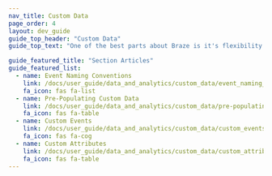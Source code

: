 ```yaml
---
nav_title: Custom Data
page_order: 4
layout: dev_guide
guide_top_header: "Custom Data"
guide_top_text: "One of the best parts about Braze is it's flexibility - you can set up custom data in your app and have it and metrics associated with it sent to Braze. Check out how with our articles below!"

guide_featured_title: "Section Articles"
guide_featured_list:
  - name: Event Naming Conventions
    link: /docs/user_guide/data_and_analytics/custom_data/event_naming_conventions/
    fa_icon: fas fa-list
  - name: Pre-Populating Custom Data
    link: /docs/user_guide/data_and_analytics/custom_data/pre-populating_custom_data/
    fa_icon: fas fa-table
  - name: Custom Events
    link: /docs/user_guide/data_and_analytics/custom_data/custom_events/
    fa_icon: fas fa-cog
  - name: Custom Attributes
    link: /docs/user_guide/data_and_analytics/custom_data/custom_attributes/
    fa_icon: fas fa-table
---
```

